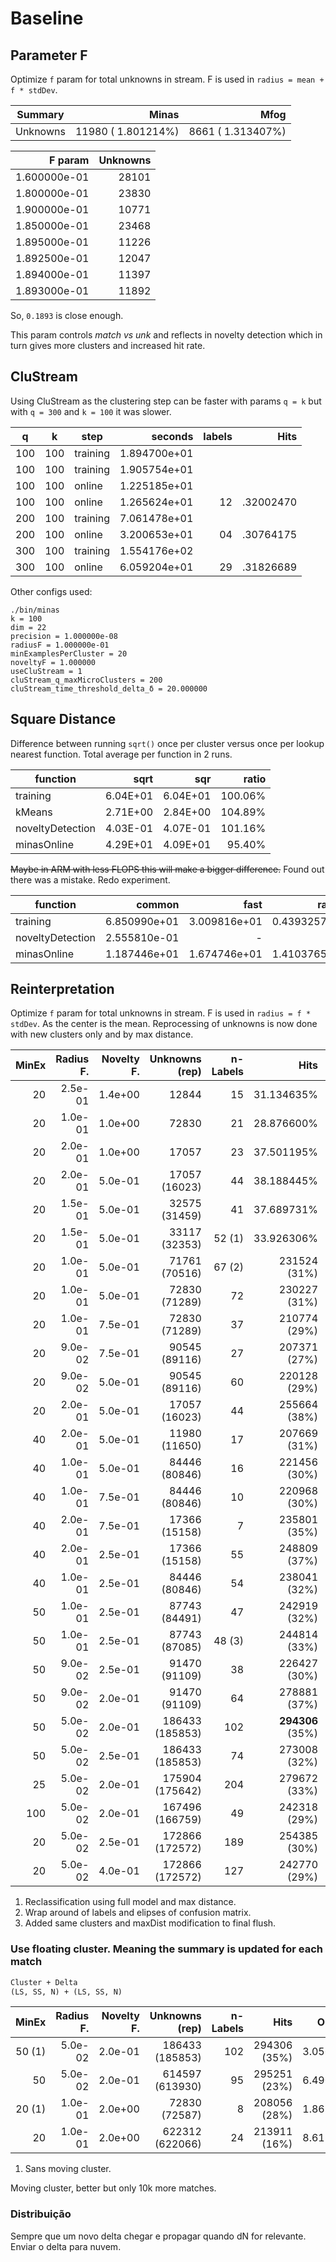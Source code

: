 # Baseline

## Parameter F

Optimize `f` param for total unknowns in stream.
F is used in `radius = mean + f * stdDev`.

| Summary           | Minas                 | Mfog                  |
|---                | ---:                  | ---:                  |
| Unknowns          |   11980 (  1.801214%) |    8661 (  1.313407%) |

| F param           | Unknowns  |
|---:               | ---:      |
| 1.600000e-01      |   28101   |
| 1.800000e-01      |   23830   |
| 1.900000e-01      |   10771   |
| 1.850000e-01      |   23468   |
| 1.895000e-01      |   11226   |
| 1.892500e-01      |   12047   |
| 1.894000e-01      |   11397   |
| 1.893000e-01      |   11892   |

So, `0.1893` is close enough.

This param controls _match vs unk_ and reflects in novelty detection which in
turn gives more clusters and increased hit rate.

## CluStream

Using CluStream as the clustering step can be faster with params `q = k`
but with `q = 300` and `k = 100` it was slower.

| q     | k     | step      | seconds       | labels    | Hits      |
|-------|-------|-----------|--------------:|----------:|----------:|
| 100   | 100   | training  | 1.894700e+01  |           |           |
| 100   | 100   | training  | 1.905754e+01  |           |           |
| 100   | 100   | online    | 1.225185e+01  |           |           |
| 100   | 100   | online    | 1.265624e+01  | 12        | .32002470 |
| 200   | 100   | training  | 7.061478e+01  |           |           |
| 200   | 100   | online    | 3.200653e+01  | 04        | .30764175 |
| 300   | 100   | training  | 1.554176e+02  |           |           |
| 300   | 100   | online    | 6.059204e+01  | 29        | .31826689 |

Other configs used:

```log
./bin/minas
k = 100
dim = 22
precision = 1.000000e-08
radiusF = 1.000000e-01
minExamplesPerCluster = 20
noveltyF = 1.000000
useCluStream = 1
cluStream_q_maxMicroClusters = 200
cluStream_time_threshold_delta_δ = 20.000000
```

## Square Distance

Difference between running `sqrt()` once per cluster versus once per
lookup nearest function. Total average per function in 2 runs.

| function            | sqrt      | sqr       | ratio     |
| --------            | ---:      | ---:      | ---:      |
| training            | 6.04E+01  | 6.04E+01  | 100.06%   |
| kMeans              | 2.71E+00  | 2.84E+00  | 104.89%   |
| noveltyDetection    | 4.03E-01  | 4.07E-01  | 101.16%   |
| minasOnline         | 4.29E+01  | 4.09E+01  | 95.40%    |

~~Maybe in ARM with less FLOPS this will make a bigger difference.~~
Found out there was a mistake. Redo experiment.

| function          | common        | fast          | ratio         |
| --------          | ---:          | ---:          | ---:          |
| training          | 6.850990e+01  | 3.009816e+01  | 0.439325703   |
| noveltyDetection  | 2.555810e-01  | -             | -             |
| minasOnline       | 1.187446e+01  | 1.674746e+01  | 1.410376556   |

## Reinterpretation

Optimize `f` param for total unknowns in stream.
F is used in `radius = f * stdDev`. As the center is the mean.
Reprocessing of unknowns is now done with new clusters only and by max distance.

| MinEx | Radius F. | Novelty F.| Unknowns (rep)    | n-Labels  | Hits          | Online Time   |
| ---:  |---:       | ---:      | ---:              | ---:      | ---:          | ---:          |
| 20    | 2.5e-01   | 1.4e+00   | 12844             | 15        | 31.134635%    | 1.674746e+01  |
| 20    | 1.0e-01   | 1.0e+00   | 72830             | 21        | 28.876600%    | 1.796509e+01  |
| 20    | 2.0e-01   | 1.0e+00   | 17057             | 23        | 37.501195%    | 9.457995e+00  |
| 20    | 2.0e-01   | 5.0e-01   | 17057 (16023)     | 44        | 38.188445%    | 9.112339e+00  |
| 20    | 1.5e-01   | 5.0e-01   | 32575 (31459)     | 41        | 37.689731%    | 1.269850e+01  |
| 20    | 1.5e-01   | 5.0e-01   | 33117 (32353)     | 52 (1)    | 33.926306%    | 1.369894e+01  |
| 20    | 1.0e-01   | 5.0e-01   | 71761 (70516)     | 67 (2)    | 231524 (31%)  | 1.864930e+01  |
| 20    | 1.0e-01   | 5.0e-01   | 72830 (71289)     | 72        | 230227 (31%)  | 2.035667e+01  |
| 20    | 1.0e-01   | 7.5e-01   | 72830 (71289)     | 37        | 210774 (29%)  | 1.939271e+01  |
| 20    | 9.0e-02   | 7.5e-01   | 90545 (89116)     | 27        | 207371 (27%)  | 2.131929e+01  |
| 20    | 9.0e-02   | 5.0e-01   | 90545 (89116)     | 60        | 220128 (29%)  | 2.140354e+01  |
| 20    | 2.0e-01   | 5.0e-01   | 17057 (16023)     | 44        | 255664 (38%)  | 9.357076e+00  |
| 40    | 2.0e-01   | 5.0e-01   | 11980 (11650)     | 17        | 207669 (31%)  | 8.450133e+00  |
| 40    | 1.0e-01   | 5.0e-01   | 84446 (80846)     | 16        | 221456 (30%)  | 1.573907e+01  |
| 40    | 1.0e-01   | 7.5e-01   | 84446 (80846)     | 10        | 220968 (30%)  | 1.596614e+01  |
| 40    | 2.0e-01   | 7.5e-01   | 17366 (15158)     | 7         | 235801 (35%)  | 8.299776e+00  |
| 40    | 2.0e-01   | 2.5e-01   | 17366 (15158)     | 55        | 248809 (37%)  | 8.060750e+00  |
| 40    | 1.0e-01   | 2.5e-01   | 84446 (80846)     | 54        | 238041 (32%)  | 1.560420e+01  |
| 50    | 1.0e-01   | 2.5e-01   | 87743 (84491)     | 47        | 242919 (32%)  | 1.732753e+01  |
| 50    | 1.0e-01   | 2.5e-01   | 87743 (87085)     | 48 (3)    | 244814 (33%)  | 1.728156e+01  |
| 50    | 9.0e-02   | 2.5e-01   | 91470 (91109)     | 38        | 226427 (30%)  | 1.841067e+01  |
| 50    | 9.0e-02   | 2.0e-01   | 91470 (91109)     | 64        | 278881 (37%)  | 1.776572e+01  |
| 50    | 5.0e-02   | 2.0e-01   | 186433 (185853)   | 102       | **294306** (35%)| 3.056771e+01  |
| 50    | 5.0e-02   | 2.5e-01   | 186433 (185853)   | 74        | 273008 (32%)  | 3.222774e+01  |
| 25    | 5.0e-02   | 2.0e-01   | 175904 (175642)   | 204       | 279672 (33%)  | 3.410292e+01  |
| 100   | 5.0e-02   | 2.0e-01   | 167496 (166759)   | 49        | 242318 (29%)  | 2.980112e+01  |
| 20    | 5.0e-02   | 2.5e-01   | 172866 (172572)   | 189       | 254385 (30%)  | 4.099720e+01  |
| 20    | 5.0e-02   | 4.0e-01   | 172866 (172572)   | 127       | 242770 (29%)  | 4.111075e+01  |

1. Reclassification using full model and max distance.
2. Wrap around of labels and elipses of confusion matrix.
3. Added same clusters and maxDist modification to final flush.

### Use floating cluster. Meaning the summary is updated for each match

```latex
Cluster + Delta
(LS, SS, N) + (LS, SS, N)
```

| MinEx  | Radius F. | Novelty F.| Unknowns (rep)    | n-Labels  | Hits          | Online Time   |
| ---:   |---:       | ---:      | ---:              | ---:      | ---:          | ---:          |
| 50 (1) | 5.0e-02   | 2.0e-01   | 186433 (185853)   | 102       | 294306 (35%)  | 3.056771e+01  |
| 50     | 5.0e-02   | 2.0e-01   | 614597 (613930)   | 95        | 295251 (23%)  | 6.490573e+01  |
| 20 (1) | 1.0e-01   | 2.0e+00   | 72830 (72587)     | 8         | 208056 (28%)  | 1.863111e+01  |
| 20     | 1.0e-01   | 2.0e+00   | 622312 (622066)   | 24        | 213911 (16%)  | 8.612032e+01  |

1. Sans moving cluster.

Moving cluster, better but only 10k more matches.

### Distribuição

Sempre que um novo delta chegar e propagar quando dN for relevante.
Enviar o delta para nuvem.
